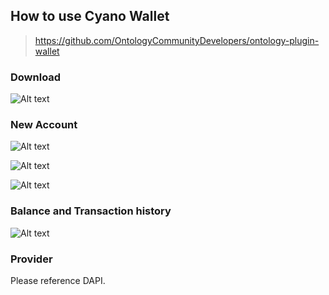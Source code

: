 ## How to use Cyano Wallet

> https://github.com/OntologyCommunityDevelopers/ontology-plugin-wallet

### Download
![Alt text](img/OEP/Dapi/OntologyWebWallet.png)

### New Account
![Alt text](img/OEP/Dapi/OntologyWebWallet2.png)

![Alt text](img/OEP/Dapi/OntologyWebWallet3.png)

![Alt text](img/OEP/Dapi/OntologyWebWallet4.png)

### Balance and Transaction history

![Alt text](img/OEP/Dapi/OntologyWebWallet5.png)


### Provider

Please reference DAPI.